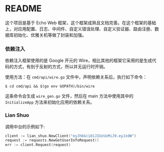 # README #

这个项目是基于 Echo Web 框架，这个框架成熟且文档完善。在这个框架的基础上，对应用配置、日志、中间件、自定义错误处理、自定义验证器、路由注册、数据库初始化、优雅关机等做了封装和加强。

### 依赖注入 ###

依赖注入框架使用的是 Google 开元的 Wire，相比其他的框架它采用的是生成代码的方式，有别于反射的方式，所以并无运行时开销。

使用方法：在 `cmd/api/wire.go` 文件中，声明依赖关系后，执行如下命令：

```shell
$ cd cmd/api && $(go env GOPATH)/bin/wire
```

这条命令会生成 `wire_gen.go` 文件，然后在 main 方法中使用其中的 `InitializeApp` 方法来初始化应用的依赖关系。

### Lian Shuo ###

调用中台的示例如下:
```go
client := lian_shuo.NewClient("eyJhbGciOiJIUzUxMiJ9.eyJzdW")
request := requests.NewGetUserInfoRequest()
err := client.Request(request)
```